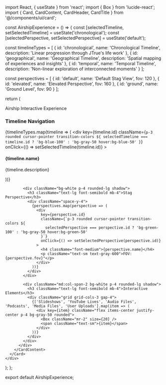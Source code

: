 import React, { useState } from 'react';
import { Box } from 'lucide-react';
import { Card, CardContent, CardHeader, CardTitle } from '@/components/ui/card';

const AirshipExperience = () => {
  const [selectedTimeline, setSelectedTimeline] = useState('chronological');
  const [selectedPerspective, setSelectedPerspective] = useState('default');

  const timelineTypes = [
    { id: 'chronological', name: 'Chronological Timeline', description: 'Linear progression through JTrue\'s life work' },
    { id: 'geographical', name: 'Geographical Timeline', description: 'Spatial mapping of experiences and insights' },
    { id: 'temporal', name: 'Temporal Timeline', description: 'Non-linear exploration of interconnected moments' }
  ];

  const perspectives = [
    { id: 'default', name: 'Default Stag View', fov: 120 },
    { id: 'elevated', name: 'Elevated Perspective', fov: 160 },
    { id: 'ground', name: 'Ground Level', fov: 90 }
  ];

  return (
    <div className="space-y-6 p-6 bg-slate-50 rounded-lg">
      <Card>
        <CardHeader>
          <CardTitle>Airship Interactive Experience</CardTitle>
        </CardHeader>
        <CardContent>
          <div className="grid grid-cols-1 md:grid-cols-2 gap-6">
            <div className="bg-white p-4 rounded-lg shadow">
              <h3 className="text-lg font-semibold mb-4">Timeline Navigation</h3>
              <div className="space-y-4">
                {timelineTypes.map(timeline => (
                  <div 
                    key={timeline.id}
                    className={`p-3 rounded cursor-pointer transition-colors ${
                      selectedTimeline === timeline.id ? 'bg-blue-100' : 'bg-gray-50 hover:bg-blue-50'
                    }`}
                    onClick={() => setSelectedTimeline(timeline.id)}
                  >
                    <h4 className="font-medium">{timeline.name}</h4>
                    <p className="text-sm text-gray-600">{timeline.description}</p>
                  </div>
                ))}
              </div>
            </div>

            <div className="bg-white p-4 rounded-lg shadow">
              <h3 className="text-lg font-semibold mb-4">Stag Perspective</h3>
              <div className="space-y-4">
                {perspectives.map(perspective => (
                  <div 
                    key={perspective.id}
                    className={`p-3 rounded cursor-pointer transition-colors ${
                      selectedPerspective === perspective.id ? 'bg-green-100' : 'bg-gray-50 hover:bg-green-50'
                    }`}
                    onClick={() => setSelectedPerspective(perspective.id)}
                  >
                    <h4 className="font-medium">{perspective.name}</h4>
                    <p className="text-sm text-gray-600">FOV: {perspective.fov}°</p>
                  </div>
                ))}
              </div>
            </div>

            <div className="md:col-span-2 bg-white p-4 rounded-lg shadow">
              <h3 className="text-lg font-semibold mb-4">Interactive Elements</h3>
              <div className="grid grid-cols-3 gap-4">
                {['Slideshows', 'YouTube Lives', 'Audio Files', 'Podcasts', 'Media Files', 'User Uploads'].map(item => (
                  <div key={item} className="flex items-center justify-center p-4 bg-gray-50 rounded">
                    <Box className="mr-2" size={20} />
                    <span className="text-sm">{item}</span>
                  </div>
                ))}
              </div>
            </div>
          </div>
        </CardContent>
      </Card>
    </div>
  );
};

export default AirshipExperience;